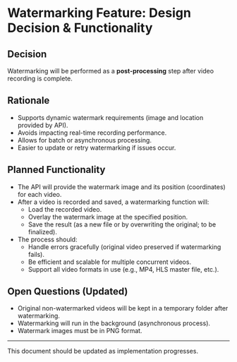 # Watermarking Feature: Design Decision & Functionality

## Decision
Watermarking will be performed as a **post-processing** step after video recording is complete.

## Rationale
- Supports dynamic watermark requirements (image and location provided by API).
- Avoids impacting real-time recording performance.
- Allows for batch or asynchronous processing.
- Easier to update or retry watermarking if issues occur.

## Planned Functionality
- The API will provide the watermark image and its position (coordinates) for each video.
- After a video is recorded and saved, a watermarking function will:
    - Load the recorded video.
    - Overlay the watermark image at the specified position.
    - Save the result (as a new file or by overwriting the original; to be finalized).
- The process should:
    - Handle errors gracefully (original video preserved if watermarking fails).
    - Be efficient and scalable for multiple concurrent videos.
    - Support all video formats in use (e.g., MP4, HLS master file, etc.).

## Open Questions (Updated)
- Original non-watermarked videos will be kept in a temporary folder after watermarking.
- Watermarking will run in the background (asynchronous process).
- Watermark images must be in PNG format.

---
This document should be updated as implementation progresses.
